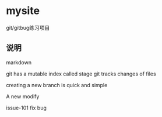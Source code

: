 # mysite
git/gitbug练习项目

## 说明
markdown

git has a mutable index called stage
git tracks changes of files

creating a new branch is quick and simple

A new modify

issue-101 fix bug 
